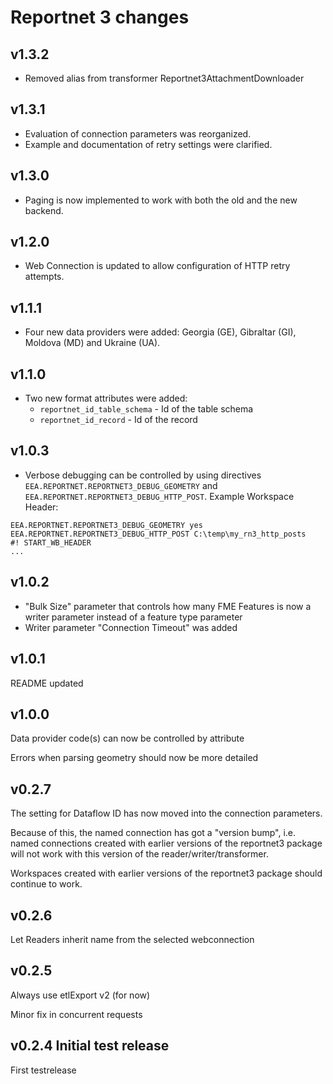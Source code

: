 # Reportnet 3 changes

## v1.3.2
* Removed alias from transformer Reportnet3AttachmentDownloader

## v1.3.1
* Evaluation of connection parameters was reorganized.
* Example and documentation of retry settings were clarified.

## v1.3.0
* Paging is now implemented to work with both the old and the new backend.

## v1.2.0
* Web Connection is updated to allow configuration of HTTP retry attempts.

## v1.1.1
* Four new data providers were added: Georgia (GE), Gibraltar (GI), Moldova (MD) and Ukraine (UA).

## v1.1.0
* Two new format attributes were added:
   * `reportnet_id_table_schema` - Id of the table schema
   * `reportnet_id_record` - Id of the record

## v1.0.3
* Verbose debugging can be controlled by using directives `EEA.REPORTNET.REPORTNET3_DEBUG_GEOMETRY` and `EEA.REPORTNET.REPORTNET3_DEBUG_HTTP_POST`. Example Workspace Header:
```
EEA.REPORTNET.REPORTNET3_DEBUG_GEOMETRY yes
EEA.REPORTNET.REPORTNET3_DEBUG_HTTP_POST C:\temp\my_rn3_http_posts
#! START_WB_HEADER
...
```

## v1.0.2
* "Bulk Size" parameter that controls how many FME Features is now a writer parameter instead of a feature type parameter
* Writer parameter "Connection Timeout" was added

## v1.0.1
README updated

## v1.0.0
Data provider code(s) can now be controlled by attribute

Errors when parsing geometry should now be more detailed

## v0.2.7

The setting for Dataflow ID has now moved into the connection parameters.

Because of this, the named connection has got a "version bump", i.e. named connections created with earlier versions of the reportnet3 package will not work with this version of the reader/writer/transformer.

Workspaces created with earlier versions of the reportnet3 package should continue to work.

## v0.2.6

Let Readers inherit name from the selected webconnection

## v0.2.5

Always use etlExport v2 (for now)

Minor fix in concurrent requests

## v0.2.4 Initial test release

First testrelease
